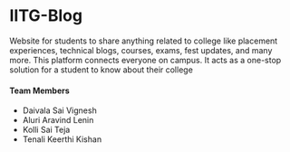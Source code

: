 # IITG-Blog
Website for students to share anything related to college like placement experiences, technical blogs, courses, exams, fest updates, and many more. This platform connects everyone on campus. It acts as a one-stop solution for a student to know about their college

#### Team Members
 * Daivala Sai Vignesh
 * Aluri Aravind Lenin
 * Kolli Sai Teja
 * Tenali Keerthi Kishan
